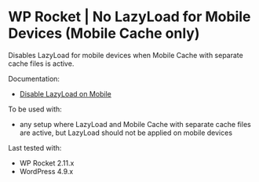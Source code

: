 # WP Rocket | No LazyLoad for Mobile Devices (Mobile Cache only)

Disables LazyLoad for mobile devices when Mobile Cache with separate cache files is active.

Documentation:
* [Disable LazyLoad on Mobile](https://docs.wp-rocket.me/article/139-disable-lazyload-on-mobile)

To be used with:
* any setup where LazyLoad and Mobile Cache with separate cache files are active, but LazyLoad should not be applied on mobile devices

Last tested with:
* WP Rocket 2.11.x
* WordPress 4.9.x
